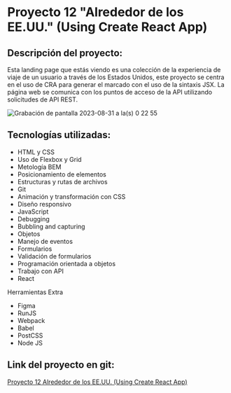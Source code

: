 # Proyecto 12 "Alrededor de los EE.UU." (Using Create React App)

## Descripción del proyecto:

Esta landing page que estás viendo es una colección de la experiencia de viaje de un usuario a través de los Estados Unidos, este proyecto se centra en el uso de CRA para generar el marcado con el uso de la sintaxis JSX. La página web se comunica con los puntos de acceso de la API utilizando solicitudes de API REST.

![Grabación de pantalla 2023-08-31 a la(s) 0 22 55](https://github.com/Dimaldon/around-react_es/assets/110069148/ce3ca9fa-8591-4992-aa40-1fe268d4e976)


## Tecnologías utilizadas:

- HTML y CSS
- Uso de Flexbox y Grid
- Metología BEM
- Posicionamiento de elementos
- Estructuras y rutas de archivos
- Git
- Animación y transformación con CSS
- Diseño responsivo
- JavaScript
- Debugging
- Bubbling and capturing
- Objetos
- Manejo de eventos
- Formularios
- Validación de formularios
- Programación orientada a objetos
- Trabajo con API
- React

Herramientas Extra

- Figma
- RunJS
- Webpack
- Babel
- PostCSS
- Node JS

## Link del proyecto en git:

[Proyecto 12 Alrededor de los EE.UU. (Using Create React App)](https://github.com/Dimaldon/around-react_es)
